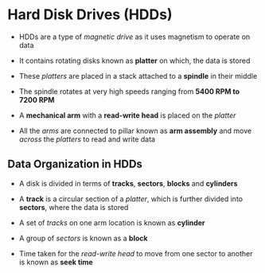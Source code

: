 # Hard Disk Drives (HDDs)

- HDDs are a type of *magnetic drive* as it uses magnetism to operate on data

- It contains rotating disks known as **platter** on which, the data is stored

- These *platters* are placed in a stack attached to a **spindle** in their middle

- The spindle rotates at very high speeds ranging from **5400 RPM to 7200 RPM**

- A **mechanical arm** with a **read-write head** is placed on the *platter*

- All the *arms* are connected to pillar known as **arm assembly** and move *across*
the *platters* to read and write data

## Data Organization in HDDs

- A disk is divided in terms of **tracks**, **sectors**, **blocks** and **cylinders**

- A **track** is a circular section of a *platter*, which is further divided into
**sectors**, where the data is stored

- A set of *tracks* on one arm location is known as **cylinder**

- A group of *sectors* is known as a **block**

- Time taken for the *read-write head* to move from one sector to another is known
as **seek time**
